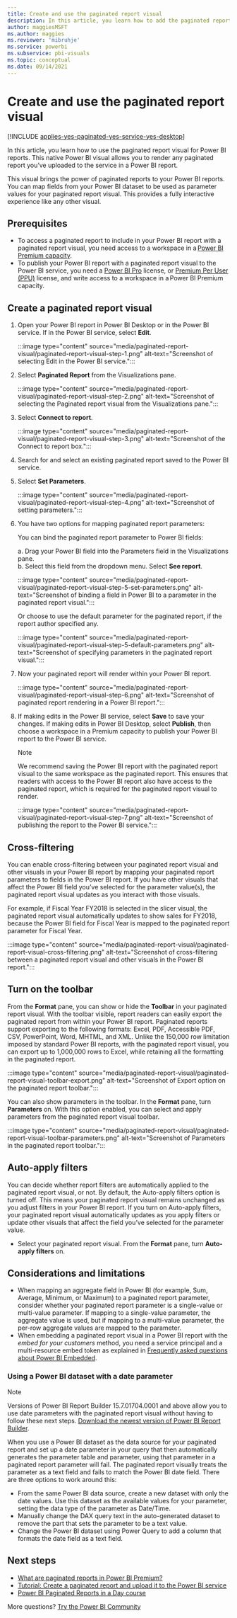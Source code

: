 ```yaml
---
title: Create and use the paginated report visual
description: In this article, you learn how to add the paginated report visual for Power BI reports. 
author: maggiesMSFT
ms.author: maggies
ms.reviewer: 'mibruhje'
ms.service: powerbi
ms.subservice: pbi-visuals
ms.topic: conceptual
ms.date: 09/14/2021
---
```


# Create and use the paginated report visual

[!INCLUDE [applies-yes-paginated-yes-service-yes-desktop](../includes/applies-yes-paginated-yes-service-yes-desktop.md)]

In this article, you learn how to use the paginated report visual for Power BI reports. This native Power BI visual allows you to render any paginated report you’ve uploaded to the service in a Power BI report.  

This visual brings the power of paginated reports to your Power BI reports. You can map fields from your Power BI dataset to be used as parameter values for your paginated report visual. This provides a fully interactive experience like any other visual.  

## Prerequisites

- To access a paginated report to include in your Power BI report with a paginated report visual, you need access to a workspace in a [Power BI Premium capacity](../admin/service-premium-what-is.md).
- To publish your Power BI report with a paginated report visual to the Power BI service, you need a [Power BI Pro](../fundamentals/service-self-service-signup-for-power-bi.md) license, or [Premium Per User (PPU)](../admin/service-premium-per-user-faq.yml) license, and write access to a workspace in a Power BI Premium capacity.

## Create a paginated report visual

1. Open your Power BI report in Power BI Desktop or in the Power BI service. If in the Power BI service, select **Edit**. 

    :::image type="content" source="media/paginated-report-visual/paginated-report-visual-step-1.png" alt-text="Screenshot of selecting Edit in the Power BI service.":::

1. Select **Paginated Report** from the Visualizations pane.  

    :::image type="content" source="media/paginated-report-visual/paginated-report-visual-step-2.png" alt-text="Screenshot of selecting the Paginated report visual from the Visualizations pane.":::

1. Select **Connect to report**.

    :::image type="content" source="media/paginated-report-visual/paginated-report-visual-step-3.png" alt-text="Screenshot of the Connect to report box.":::

1. Search for and select an existing paginated report saved to the Power BI service. 

1. Select **Set Parameters**.

    :::image type="content" source="media/paginated-report-visual/paginated-report-visual-step-4.png" alt-text="Screenshot of setting parameters.":::

1. You have two options for mapping paginated report parameters:  

    You can bind the paginated report parameter to Power BI fields:

    a. Drag your Power BI field into the Parameters field in the Visualizations pane.  
    b. Select this field from the dropdown menu. Select **See report**.

    :::image type="content" source="media/paginated-report-visual/paginated-report-visual-step-5-set-parameters.png" alt-text="Screenshot of binding a field in Power BI to a parameter in the paginated report visual.":::

    Or choose to use the default parameter for the paginated report, if the report author specified any.

    :::image type="content" source="media/paginated-report-visual/paginated-report-visual-step-5-default-parameters.png" alt-text="Screenshot of specifying parameters in the paginated report visual.":::

1. Now your paginated report will render within your Power BI report.  

    :::image type="content" source="media/paginated-report-visual/paginated-report-visual-step-6.png" alt-text="Screenshot of paginated report rendering in a Power BI report.":::

1. If making edits in the Power BI service, select **Save** to save your changes. If making edits in Power BI Desktop, select **Publish**, then choose a workspace in a Premium capacity to publish your Power BI report to the Power BI service.  

    > [!NOTE]
    > We recommend saving the Power BI report with the paginated report visual to the same workspace as the paginated report. This ensures that readers with access to the Power BI report also have access to the paginated report, which is required for the paginated report visual to render.

    :::image type="content" source="media/paginated-report-visual/paginated-report-visual-step-7.png" alt-text="Screenshot of publishing the report to the Power BI service.":::

## Cross-filtering

You can enable cross-filtering between your paginated report visual and other visuals in your Power BI report by mapping your paginated report parameters to fields in the Power BI report. If you have other visuals that affect the Power BI field you’ve selected for the parameter value(s), the paginated report visual updates as you interact with those visuals.

For example, if Fiscal Year FY2018 is selected in the slicer visual, the paginated report visual automatically updates to show sales for FY2018, because the Power BI field for Fiscal Year is mapped to the paginated report parameter for Fiscal Year.  

:::image type="content" source="media/paginated-report-visual/paginated-report-visual-cross-filtering.png" alt-text="Screenshot of cross-filtering between a paginated report visual and other visuals in the Power BI report.":::

## Turn on the toolbar

From the **Format** pane, you can show or hide the **Toolbar** in your paginated report visual. With the toolbar visible, report readers can easily export the paginated report from within your Power BI report. Paginated reports support exporting to the following formats: Excel, PDF, Accessible PDF, CSV, PowerPoint, Word, MHTML, and XML. Unlike the 150,000 row limitation imposed by standard Power BI reports, with the paginated report visual, you can export up to 1,000,000 rows to Excel, while retaining all the formatting in the paginated report.

:::image type="content" source="media/paginated-report-visual/paginated-report-visual-toolbar-export.png" alt-text="Screenshot of Export option on the paginated report toolbar.":::

You can also show parameters in the toolbar. In the **Format** pane, turn **Parameters** on. With this option enabled, you can select and apply parameters from the paginated report visual toolbar.  

:::image type="content" source="media/paginated-report-visual/paginated-report-visual-toolbar-parameters.png" alt-text="Screenshot of Parameters in the paginated report toolbar.":::

## Auto-apply filters

You can decide whether report filters are automatically applied to the paginated report visual, or not. By default, the Auto-apply filters option is turned off. This means your paginated report visual remains unchanged as you adjust filters in your Power BI report. If you turn on Auto-apply filters, your paginated report visual automatically updates as you apply filters or update other visuals that affect the field you’ve selected for the parameter value.  

- Select your paginated report visual. From the **Format** pane, turn **Auto-apply filters** on.

## Considerations and limitations

- When mapping an aggregate field in Power BI (for example, Sum, Average, Minimum, or Maximum) to a paginated report parameter, consider whether your paginated report parameter is a single-value or multi-value parameter. If mapping to a single-value parameter, the aggregate value is used, but if mapping to a multi-value parameter, the per-row aggregate values are mapped to the parameter.
- When embedding a paginated report visual in a Power BI report with the *embed for your customers* method, you need a service principal and a multi-resource embed token as explained in [Frequently asked questions about Power BI Embedded](/developer/embedded/embedded-faq.yml#how-can-i-embed-a-paginated-report-visual-in-a-power-bi-report-).

### Using a Power BI dataset with a date parameter

> [!NOTE]
> Versions of Power BI Report Builder 15.7.01704.0001 and above allow you to use date parameters with the paginated report visual without having to follow these next steps. [Download the newest version of Power BI Report Builder](https://aka.ms/pbireportbuilder).

When you use a Power BI dataset as the data source for your paginated report and set up a date parameter in your query that then automatically generates the parameter table and parameter, using that parameter in a paginated report parameter will fail. The paginated report visually treats the parameter as a text field and fails to match the Power BI date field. There are three options to work around this:

- From the same Power BI data source, create a new dataset with only the date values. Use this dataset as the available values for your parameter, setting the data type of the parameter as Date/Time.
- Manually change the DAX query text in the auto-generated dataset to remove the part that sets the parameter to be a text value.  
- Change the Power BI dataset using Power Query to add a column that formats the date field as a text field.

## Next steps

- [What are paginated reports in Power BI Premium?](../paginated-reports/paginated-reports-report-builder-power-bi.md) 
- [Tutorial: Create a paginated report and upload it to the Power BI service](../paginated-reports/paginated-reports-quickstart-aw.md) 
- [Power BI Paginated Reports in a Day course](../learning-catalog/paginated-reports-online-course.md) 

More questions? [Try the Power BI Community](https://community.powerbi.com/)
